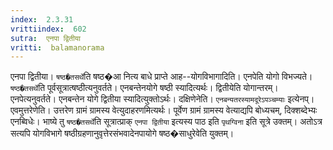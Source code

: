 ```yaml
---
index:  2.3.31
vrittiindex:  602
sutra:  एनपा द्वितीया
vritti:  balamanorama 
---
```


एनपा द्वितीया। `षष्ठ�तसर्थे`ति षष्ठ�आ नित्य बाधे प्राप्ते आह--योगविभागादिति। एनपेति योगो विभज्यते। `षष्ठ�तसर्थे`ति पूर्वसूत्रात्षष्ठीत्यनुवर्तते। एनबन्तेनयोगे षष्ठी स्यादित्यर्थः। द्वितीयेति योगान्तरम्। एनपेत्यनुवर्तते। एनबन्तेन योगे द्वितीया स्यादित्युक्तोऽर्थः। दक्षिणेनेति। `एनबन्यतरस्यामदूरेऽपञ्चम्याः` इत्येनप्। एवमुत्तरेणेति। उत्तरेण ग्रामं ग्रामस्य वेत्युदाहरणमित्यर्थः। पूर्वेण ग्रामं ग्रामस्य वेत्याद्यपि बोध्यचम्, दिक्शब्देभ्यः एनब्विधेः। भाष्ये तु `षष्ठ�तसर्थे`ति सूत्रात्प्राक् `एनपा द्वितीया` इत्यस्य पाठ इति `पृथग्विना` इति सूत्रे उक्तम्। अतोऽत्र सत्यपि योगविभागे षष्ठीग्रहणानुवृत्तेरसंभवादेनपायोगे षष्ठ�साधुरेवेति युक्तम्। 

